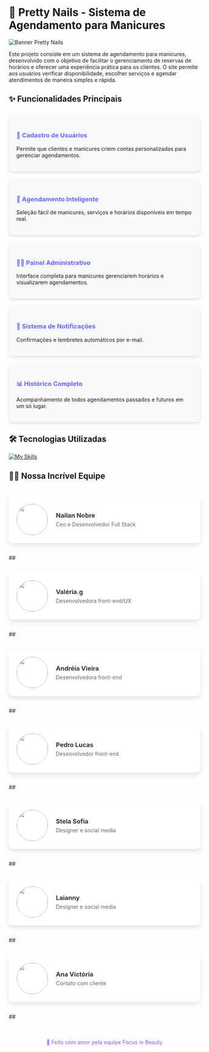 # 💅 Pretty Nails - Sistema de Agendamento para Manicures

![Banner Pretty Nails](https://example.com/path-to-your-banner-image.jpg) <!-- Adicione um banner bonito aqui -->

Este projeto consiste em um sistema de agendamento para manicures, desenvolvido com o objetivo de facilitar o gerenciamento de reservas de horários e oferecer uma experiência prática para os clientes. O site permite aos usuários verificar disponibilidade, escolher serviços e agendar atendimentos de maneira simples e rápida.

## ✨ Funcionalidades Principais

<div style="display: grid; grid-template-columns: repeat(auto-fill, minmax(300px, 1fr)); gap: 20px; margin: 30px 0;">

<div style="background: #f8f9fa; padding: 20px; border-radius: 10px; box-shadow: 0 4px 6px rgba(0,0,0,0.1);">
<h3 style="color: #6c63ff;">👤 Cadastro de Usuários</h3>
<p>Permite que clientes e manicures criem contas personalizadas para gerenciar agendamentos.</p>
</div>

<div style="background: #f8f9fa; padding: 20px; border-radius: 10px; box-shadow: 0 4px 6px rgba(0,0,0,0.1);">
<h3 style="color: #6c63ff;">📅 Agendamento Inteligente</h3>
<p>Seleção fácil de manicures, serviços e horários disponíveis em tempo real.</p>
</div>

<div style="background: #f8f9fa; padding: 20px; border-radius: 10px; box-shadow: 0 4px 6px rgba(0,0,0,0.1);">
<h3 style="color: #6c63ff;">👩‍💻 Painel Administrativo</h3>
<p>Interface completa para manicures gerenciarem horários e visualizarem agendamentos.</p>
</div>

<div style="background: #f8f9fa; padding: 20px; border-radius: 10px; box-shadow: 0 4px 6px rgba(0,0,0,0.1);">
<h3 style="color: #6c63ff;">🔔 Sistema de Notificações</h3>
<p>Confirmações e lembretes automáticos por e-mail.</p>
</div>

<div style="background: #f8f9fa; padding: 20px; border-radius: 10px; box-shadow: 0 4px 6px rgba(0,0,0,0.1);">
<h3 style="color: #6c63ff;">📊 Histórico Completo</h3>
<p>Acompanhamento de todos agendamentos passados e futuros em um só lugar.</p>
</div>

</div>

## 🛠 Tecnologias Utilizadas

[![My Skills](https://skillicons.dev/icons?i=html,css,js,nodejs,express,postgresql)](https://skillicons.dev)

## 👩‍💻 Nossa Incrível Equipe

<div style="display: grid; grid-template-columns: repeat(auto-fill, minmax(350px, 1fr)); gap: 30px; margin: 40px 0;">

<!-- Membro 1 -->
<div style="background: white; border-radius: 12px; padding: 20px; box-shadow: 0 6px 12px rgba(0,0,0,0.1); display: flex; align-items: center; gap: 20px; transition: transform 0.3s;">
<a href="https://github.com/Nailan-Nobre" target="_blank" style="text-decoration: none; color: inherit; display: flex; align-items: center; gap: 20px; width: 100%;">
<img src="https://github.com/Nailan-Nobre.png" style="width: 80px; height: 80px; border-radius: 50%; object-fit: cover; border: 2px solid #e0e0e0;"/>
<div>
<h3 style="margin: 0 0 5px 0; color: #333;">Nailan Nobre</h3>
<p style="color: #666; margin: 0;">Ceo e Desenvolvedor Full Stack</p>
</div>
</a>
</div>
##

<!-- Membro 2 -->
<div style="background: white; border-radius: 12px; padding: 20px; box-shadow: 0 6px 12px rgba(0,0,0,0.1); display: flex; align-items: center; gap: 20px; transition: transform 0.3s;">
<a href="https://github.com/Valeria013" target="_blank" style="text-decoration: none; color: inherit; display: flex; align-items: center; gap: 20px; width: 100%;">
<img src="https://github.com/Valeria013.png" style="width: 80px; height: 80px; border-radius: 50%; object-fit: cover; border: 2px solid #e0e0e0;"/>
<div>
<h3 style="margin: 0 0 5px 0; color: #333;">Valéria.g</h3>
<p style="color: #666; margin: 0;">Desenvolvedora front-end/UX</p>
</div>
</a>
</div>
##

<!-- Membro 3 -->
<div style="background: white; border-radius: 12px; padding: 20px; box-shadow: 0 6px 12px rgba(0,0,0,0.1); display: flex; align-items: center; gap: 20px; transition: transform 0.3s;">
<a href="https://github.com/VieiraAndreia" target="_blank" style="text-decoration: none; color: inherit; display: flex; align-items: center; gap: 20px; width: 100%;">
<img src="https://github.com/VieiraAndreia.png" style="width: 80px; height: 80px; border-radius: 50%; object-fit: cover; border: 2px solid #e0e0e0;"/>
<div>
<h3 style="margin: 0 0 5px 0; color: #333;">Andréia Vieira</h3>
<p style="color: #666; margin: 0;">Desenvolvedora front-end</p>
</div>
</a>
</div>
##

<!-- Membro 4 -->
<div style="background: white; border-radius: 12px; padding: 20px; box-shadow: 0 6px 12px rgba(0,0,0,0.1); display: flex; align-items: center; gap: 20px; transition: transform 0.3s;">
<a href="https://github.com/Pedroifpi" target="_blank" style="text-decoration: none; color: inherit; display: flex; align-items: center; gap: 20px; width: 100%;">
<img src="https://github.com/Pedroifpi.png" style="width: 80px; height: 80px; border-radius: 50%; object-fit: cover; border: 2px solid #e0e0e0;"/>
<div>
<h3 style="margin: 0 0 5px 0; color: #333;">Pedro Lucas</h3>
<p style="color: #666; margin: 0;">Desenvolvedor front-end</p>
</div>
</a>
</div>
##

<!-- Membro 5 -->
<div style="background: white; border-radius: 12px; padding: 20px; box-shadow: 0 6px 12px rgba(0,0,0,0.1); display: flex; align-items: center; gap: 20px; transition: transform 0.3s;">
<a href="https://github.com/StelaDB" target="_blank" style="text-decoration: none; color: inherit; display: flex; align-items: center; gap: 20px; width: 100%;">
<img src="https://github.com/StelaDB.png" style="width: 80px; height: 80px; border-radius: 50%; object-fit: cover; border: 2px solid #e0e0e0;"/>
<div>
<h3 style="margin: 0 0 5px 0; color: #333;">Stela Sofia</h3>
<p style="color: #666; margin: 0;">Designer e social media</p>
</div>
</a>
</div>
##

<!-- Membro 6 -->
<div style="background: white; border-radius: 12px; padding: 20px; box-shadow: 0 6px 12px rgba(0,0,0,0.1); display: flex; align-items: center; gap: 20px; transition: transform 0.3s;">
<a href="https://github.com/marylay01" target="_blank" style="text-decoration: none; color: inherit; display: flex; align-items: center; gap: 20px; width: 100%;">
<img src="https://github.com/marylay01.png" style="width: 80px; height: 80px; border-radius: 50%; object-fit: cover; border: 2px solid #e0e0e0;"/>
<div>
<h3 style="margin: 0 0 5px 0; color: #333;">Laianny</h3>
<p style="color: #666; margin: 0;">Designer e social media</p>
</div>
</a>
</div>
##

<!-- Membro 7 -->
<div style="background: white; border-radius: 12px; padding: 20px; box-shadow: 0 6px 12px rgba(0,0,0,0.1); display: flex; align-items: center; gap: 20px; transition: transform 0.3s;">
<a href="https://github.com/anavsousa" target="_blank" style="text-decoration: none; color: inherit; display: flex; align-items: center; gap: 20px; width: 100%;">
<img src="https://github.com/anavsousa.png" style="width: 80px; height: 80px; border-radius: 50%; object-fit: cover; border: 2px solid #e0e0e0;"/>
<div>
<h3 style="margin: 0 0 5px 0; color: #333;">Ana Victória</h3>
<p style="color: #666; margin: 0;">Contato com cliente</p>
</div>
</a>
</div>
##

</div>

<div style="text-align: center; margin-top: 50px; color: #6c63ff; font-size: 14px;">
💖 Feito com amor pela equipe Focus in Beauty
</div>
